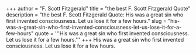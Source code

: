 +++
author = "F. Scott Fitzgerald"
title = "the best F. Scott Fitzgerald Quote"
description = "the best F. Scott Fitzgerald Quote: His was a great sin who first invented consciousness. Let us lose it for a few hours."
slug = "his-was-a-great-sin-who-first-invented-consciousness-let-us-lose-it-for-a-few-hours"
quote = '''His was a great sin who first invented consciousness. Let us lose it for a few hours.'''
+++
His was a great sin who first invented consciousness. Let us lose it for a few hours.
